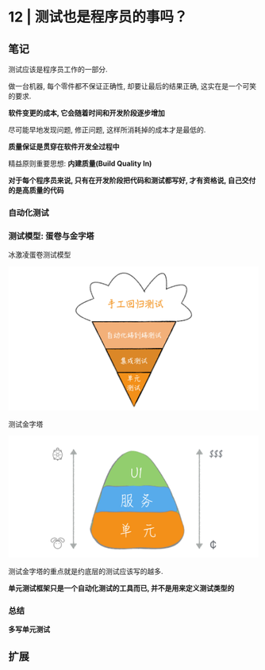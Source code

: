 # 12 | 测试也是程序员的事吗？

## 笔记

测试应该是程序员工作的一部分.

做一台机器, 每个零件都不保证正确性, 却要让最后的结果正确, 这实在是一个可笑的要求.

**软件变更的成本, 它会随着时间和开发阶段逐步增加**

尽可能早地发现问题, 修正问题, 这样所消耗掉的成本才是最低的.

**质量保证是贯穿在软件开发全过程中**

精益原则重要思想: **内建质量(Build Quality In)**

**对于每个程序员来说, 只有在开发阶段把代码和测试都写好, 才有资格说, 自己交付的是高质量的代码**

### 自动化测试

### 测试模型: 蛋卷与金字塔

冰激凌蛋卷测试模型

![](./img/12_01.jpg)

测试金字塔

![](./img/12_02.jpg)

测试金字塔的重点就是约底层的测试应该写的越多.

**单元测试框架只是一个自动化测试的工具而已, 并不是用来定义测试类型的**

### 总结

**多写单元测试**

## 扩展